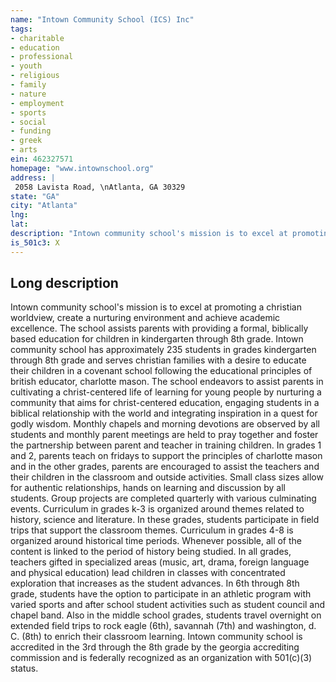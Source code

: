 ```yaml
---
name: "Intown Community School (ICS) Inc"
tags:
- charitable
- education
- professional
- youth
- religious
- family
- nature
- employment
- sports
- social
- funding
- greek
- arts
ein: 462327571
homepage: "www.intownschool.org"
address: |
 2058 Lavista Road, \nAtlanta, GA 30329
state: "GA"
city: "Atlanta"
lng: 
lat: 
description: "Intown community school's mission is to excel at promoting a christian worldview, create a nurturing environment and achieve academic excellence. The school assists parents with providing a formal, biblically based education for children in kindergarten through 8th grade. "
is_501c3: X
---
```


## Long description

Intown community school's mission is to excel at promoting a christian worldview, create a nurturing environment and achieve academic excellence. The school assists parents with providing a formal, biblically based education for children in kindergarten through 8th grade. Intown community school has approximately 235 students in grades kindergarten through 8th grade and serves christian families with a desire to educate their children in a covenant school following the educational principles of british educator, charlotte mason. The school endeavors to assist parents in cultivating a christ-centered life of learning for young people by nurturing a community that aims for christ-centered education, engaging students in a biblical relationship with the world and integrating inspiration in a quest for godly wisdom. Monthly chapels and morning devotions are observed by all students and monthly parent meetings are held to pray together and foster the partnership between parent and teacher in training children. In grades 1 and 2, parents teach on fridays to support the principles of charlotte mason and in the other grades, parents are encouraged to assist the teachers and their children in the classroom and outside activities. Small class sizes allow for authentic relationships, hands on learning and discussion by all students. Group projects are completed quarterly with various culminating events. Curriculum in grades k-3 is organized around themes related to history, science and literature. In these grades, students participate in field trips that support the classroom themes. Curriculum in grades 4-8 is organized around historical time periods. Whenever possible, all of the content is linked to the period of history being studied. In all grades, teachers gifted in specialized areas (music, art, drama, foreign language and physical education) lead children in classes with concentrated exploration that increases as the student advances. In 6th through 8th grade, students have the option to participate in an athletic program with varied sports and after school student activities such as student council and chapel band. Also in the middle school grades, students travel overnight on extended field trips to rock eagle (6th), savannah (7th) and washington, d. C. (8th) to enrich their classroom learning. Intown community school is accredited in the 3rd through the 8th grade by the georgia accrediting commission and is federally recognized as an organization with 501(c)(3) status. 
